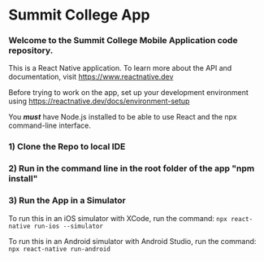 # Summit College App

### Welcome to the Summit College Mobile Application code repository.

This is a React Native application. To learn more about the API and documentation, visit https://www.reactnative.dev

Before trying to work on the app, set up your development environment using https://reactnative.dev/docs/environment-setup

You ***must*** have Node.js installed to be able to use React and the npx command-line interface.

### 1) Clone the Repo to local IDE

### 2) Run in the command line in the root folder of the app "npm install"

### 3) Run the App in a Simulator

To run this in an iOS simulator with XCode, run the command: `npx react-native run-ios --simulator`

To run this in an Android simulator with Android Studio, run the command: `npx react-native run-android`
